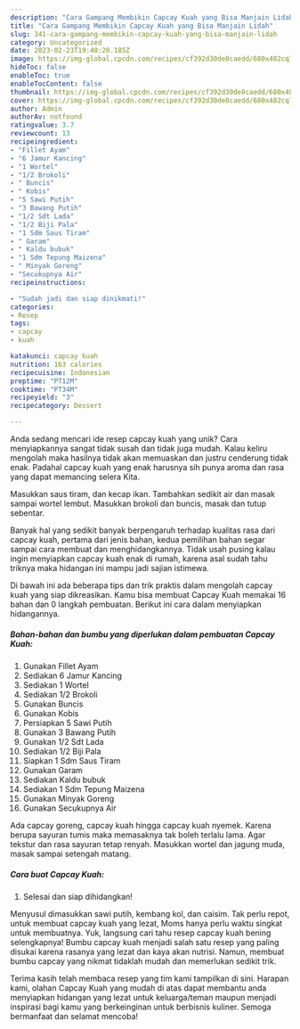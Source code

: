 ```yaml
---
description: "Cara Gampang Membikin Capcay Kuah yang Bisa Manjain Lidah"
title: "Cara Gampang Membikin Capcay Kuah yang Bisa Manjain Lidah"
slug: 341-cara-gampang-membikin-capcay-kuah-yang-bisa-manjain-lidah
category: Uncategorized
date: 2023-02-23T19:40:20.185Z
image: https://img-global.cpcdn.com/recipes/cf392d30de8caedd/680x482cq70/capcay-kuah-foto-resep-utama.jpg
hideToc: false
enableToc: true
enableTocContent: false
thumbnail: https://img-global.cpcdn.com/recipes/cf392d30de8caedd/680x482cq70/capcay-kuah-foto-resep-utama.jpg
cover: https://img-global.cpcdn.com/recipes/cf392d30de8caedd/680x482cq70/capcay-kuah-foto-resep-utama.jpg
author: Admin
authorAv: notfound
ratingvalue: 3.7
reviewcount: 13
recipeingredient:
- "Fillet Ayam"
- "6 Jamur Kancing"
- "1 Wortel"
- "1/2 Brokoli"
- " Buncis"
- " Kobis"
- "5 Sawi Putih"
- "3 Bawang Putih"
- "1/2 Sdt Lada"
- "1/2 Biji Pala"
- "1 Sdm Saus Tiram"
- " Garam"
- " Kaldu bubuk"
- "1 Sdm Tepung Maizena"
- " Minyak Goreng"
- "Secukupnya Air"
recipeinstructions:

- "Sudah jadi dan siap dinikmati!"
categories:
- Resep
tags:
- capcay
- kuah

katakunci: capcay kuah 
nutrition: 163 calories
recipecuisine: Indonesian
preptime: "PT12M"
cooktime: "PT34M"
recipeyield: "3"
recipecategory: Dessert

---
```





Anda sedang mencari ide resep capcay kuah yang unik? Cara menyiapkannya sangat tidak susah dan tidak juga mudah. Kalau keliru mengolah maka hasilnya tidak akan memuaskan dan justru cenderung tidak enak. Padahal capcay kuah yang enak harusnya sih punya aroma dan rasa yang dapat memancing selera Kita.





Masukkan saus tiram, dan kecap ikan. Tambahkan sedikit air dan masak sampai wortel lembut. Masukkan brokoli dan buncis, masak dan tutup sebentar.

Banyak hal yang sedikit banyak berpengaruh terhadap kualitas rasa dari capcay kuah, pertama dari jenis bahan, kedua pemilihan bahan segar sampai cara membuat dan menghidangkannya. Tidak usah pusing kalau ingin menyiapkan capcay kuah enak di rumah, karena asal sudah tahu triknya maka hidangan ini mampu jadi sajian istimewa.






Di bawah ini ada beberapa tips dan trik praktis dalam mengolah capcay kuah yang siap dikreasikan. Kamu bisa membuat Capcay Kuah memakai 16 bahan dan 0 langkah pembuatan. Berikut ini cara dalam menyiapkan hidangannya.

<!--inarticleads1-->

##### Bahan-bahan dan bumbu yang diperlukan dalam pembuatan Capcay Kuah:

1. Gunakan Fillet Ayam
1. Sediakan 6 Jamur Kancing
1. Sediakan 1 Wortel
1. Sediakan 1/2 Brokoli
1. Gunakan  Buncis
1. Gunakan  Kobis
1. Persiapkan 5 Sawi Putih
1. Gunakan 3 Bawang Putih
1. Gunakan 1/2 Sdt Lada
1. Sediakan 1/2 Biji Pala
1. Siapkan 1 Sdm Saus Tiram
1. Gunakan  Garam
1. Sediakan  Kaldu bubuk
1. Sediakan 1 Sdm Tepung Maizena
1. Gunakan  Minyak Goreng
1. Gunakan Secukupnya Air


Ada capcay goreng, capcay kuah hingga capcay kuah nyemek. Karena berupa sayuran tumis maka memasaknya tak boleh terlalu lama. Agar tekstur dan rasa sayuran tetap renyah. Masukkan wortel dan jagung muda, masak sampai setengah matang. 

<!--inarticleads2-->

##### Cara buat Capcay Kuah:


1. Selesai dan siap dihidangkan!

Menyusul dimasukkan sawi putih, kembang kol, dan caisim. Tak perlu repot, untuk membuat capcay kuah yang lezat, Moms hanya perlu waktu singkat untuk membuatnya. Yuk, langsung cari tahu resep capcay kuah bening selengkapnya! Bumbu capcay kuah menjadi salah satu resep yang paling disukai karena rasanya yang lezat dan kaya akan nutrisi. Namun, membuat bumbu capcay yang nikmat tidaklah mudah dan memerlukan sedikit trik. 

Terima kasih telah membaca resep yang tim kami tampilkan di sini. Harapan kami, olahan Capcay Kuah yang mudah di atas dapat membantu anda menyiapkan hidangan yang lezat untuk keluarga/teman maupun menjadi inspirasi bagi kamu yang berkeinginan untuk berbisnis kuliner. Semoga bermanfaat dan selamat mencoba!
